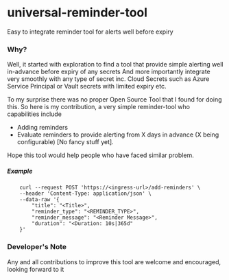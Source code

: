 # universal-reminder-tool
Easy to integrate reminder tool for alerts well before expiry


### Why?
Well, it started with exploration to find a tool that provide simple alerting well in-advance before expiry of any secrets 
And more importantly integrate very smoothly with any type of secret inc. Cloud Secrets such as Azure Service Principal or Vault secrets with limited expiry etc.

To my surprise there was no proper Open Source Tool that I found for doing this. So here is my contribution, a very simple reminder-tool who capabilities include
- Adding reminders
- Evaluate reminders to provide alerting from X days in advance (X being configurable)
[No fancy stuff yet]. 

Hope this tool would help people who have faced similar problem.

##### Example
```
    curl --request POST 'https://<ingress-url>/add-reminders' \
    --header 'Content-Type: application/json' \
    --data-raw '{
        "title": "<Title>",
        "reminder_type": "<REMINDER_TYPE>",
        "reminder_message": "<Reminder Message>",
        "duration": "<Duration: 10s|365d"
    }'
```



### Developer's Note
Any and all contributions to improve this tool are welcome and encouraged, looking forward to it

